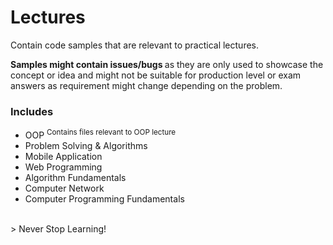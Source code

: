 # Lectures
Contain code samples that are relevant to practical lectures.

<b>Samples might contain issues/bugs </b> as they are only used to showcase the concept or idea and might not be suitable for production level or exam answers as requirement might change depending on the problem.

### Includes
- OOP <sup> Contains files relevant to OOP lecture</sup>
- Problem Solving & Algorithms
- Mobile Application
- Web Programming
- Algorithm Fundamentals
- Computer Network
- Computer Programming Fundamentals

<br>
> Never Stop Learning!

